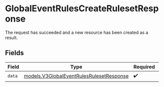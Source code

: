 # GlobalEventRulesCreateRulesetResponse

The request has succeeded and a new resource has been created as a result.


## Fields

| Field                                                                                      | Type                                                                                       | Required                                                                                   | Description                                                                                |
| ------------------------------------------------------------------------------------------ | ------------------------------------------------------------------------------------------ | ------------------------------------------------------------------------------------------ | ------------------------------------------------------------------------------------------ |
| `data`                                                                                     | [models.V3GlobalEventRulesRulesetResponse](../models/v3globaleventrulesrulesetresponse.md) | :heavy_check_mark:                                                                         | N/A                                                                                        |